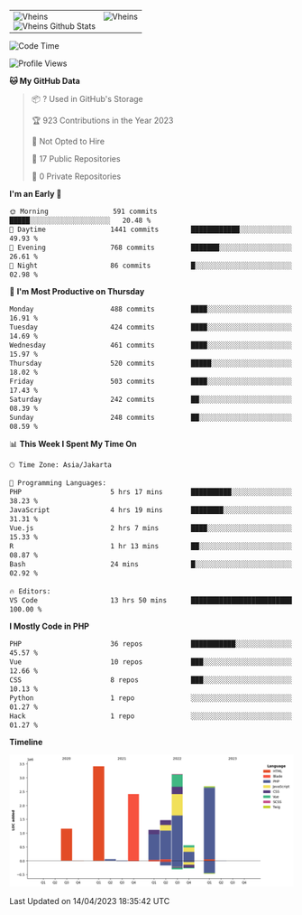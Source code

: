 <table>
  <tr>
    <td valign="top">
      <img src="https://github-readme-streak-stats.herokuapp.com/?user=Vheins&" alt="Vheins" /><br/>
      <img src="https://github-readme-stats.vercel.app/api?username=vheins&count_private=true&show_icons=true" alt="Vheins Github Stats">
    </td>
    <td valign="top">
      <img src="https://github-readme-stats.vercel.app/api/top-langs/?username=Vheins&count_private=true" alt="Vheins" /><br/>
    </td>
  </tr>
</table>

<!--START_SECTION:waka-->
![Code Time](http://img.shields.io/badge/Code%20Time-143%20hrs%203%20mins-blue)

![Profile Views](http://img.shields.io/badge/Profile%20Views-0-blue)

**🐱 My GitHub Data** 

> 📦 ? Used in GitHub's Storage 
 > 
> 🏆 923 Contributions in the Year 2023
 > 
> 🚫 Not Opted to Hire
 > 
> 📜 17 Public Repositories 
 > 
> 🔑 0 Private Repositories 
 > 
**I'm an Early 🐤** 

```text
🌞 Morning                591 commits         █████░░░░░░░░░░░░░░░░░░░░   20.48 % 
🌆 Daytime                1441 commits        ████████████░░░░░░░░░░░░░   49.93 % 
🌃 Evening                768 commits         ███████░░░░░░░░░░░░░░░░░░   26.61 % 
🌙 Night                  86 commits          █░░░░░░░░░░░░░░░░░░░░░░░░   02.98 % 
```
📅 **I'm Most Productive on Thursday** 

```text
Monday                   488 commits         ████░░░░░░░░░░░░░░░░░░░░░   16.91 % 
Tuesday                  424 commits         ████░░░░░░░░░░░░░░░░░░░░░   14.69 % 
Wednesday                461 commits         ████░░░░░░░░░░░░░░░░░░░░░   15.97 % 
Thursday                 520 commits         █████░░░░░░░░░░░░░░░░░░░░   18.02 % 
Friday                   503 commits         ████░░░░░░░░░░░░░░░░░░░░░   17.43 % 
Saturday                 242 commits         ██░░░░░░░░░░░░░░░░░░░░░░░   08.39 % 
Sunday                   248 commits         ██░░░░░░░░░░░░░░░░░░░░░░░   08.59 % 
```


📊 **This Week I Spent My Time On** 

```text
🕑︎ Time Zone: Asia/Jakarta

💬 Programming Languages: 
PHP                      5 hrs 17 mins       ██████████░░░░░░░░░░░░░░░   38.23 % 
JavaScript               4 hrs 19 mins       ████████░░░░░░░░░░░░░░░░░   31.31 % 
Vue.js                   2 hrs 7 mins        ████░░░░░░░░░░░░░░░░░░░░░   15.33 % 
R                        1 hr 13 mins        ██░░░░░░░░░░░░░░░░░░░░░░░   08.87 % 
Bash                     24 mins             █░░░░░░░░░░░░░░░░░░░░░░░░   02.92 % 

🔥 Editors: 
VS Code                  13 hrs 50 mins      █████████████████████████   100.00 % 
```

**I Mostly Code in PHP** 

```text
PHP                      36 repos            ███████████░░░░░░░░░░░░░░   45.57 % 
Vue                      10 repos            ███░░░░░░░░░░░░░░░░░░░░░░   12.66 % 
CSS                      8 repos             ███░░░░░░░░░░░░░░░░░░░░░░   10.13 % 
Python                   1 repo              ░░░░░░░░░░░░░░░░░░░░░░░░░   01.27 % 
Hack                     1 repo              ░░░░░░░░░░░░░░░░░░░░░░░░░   01.27 % 
```



**Timeline**

![Lines of Code chart](https://raw.githubusercontent.com/vheins/vheins/main/assets/bar_graph.png)


 Last Updated on 14/04/2023 18:35:42 UTC
<!--END_SECTION:waka-->
